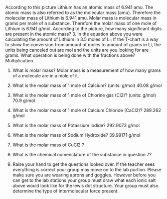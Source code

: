 
According to this picture Lithium has an atomic mass of 6.941 amu. The atomic mass is also referred to as the molecular mass (amu). Therefore the molecular mass of Lithium is 6.941 amu. Molar mass is molecular mass in grams per mole of a substance. Therefore the molar mass of one mole of Lithium is 6.941 g/mol. According to the picture, how many significant digits are present in the atomic mass? 3. In the equation above you were calculating the amount of Lithium in 3.5 moles of Li; If the T-chart is a way to show the conversion from amount of moles to amount of grams in Li, the units being canceled out are mol and the units are you looking for are grams. What operation is being done with the fractions above? Multiplication.

1.  What is molar mass?
Molar mass is a measurement of how many grams of a molecule are in a mole of it.

2.  What is the molar mass of 1 mole of Calcium? (units: g/mol)
40.08 g/mol

3.  What is the molar mass of 1 mole of Chlorine gas (Cl2)? (units: g/mol)
70.9 g/mol

4.  What is the molar mass of 1 mole of Calcium Chloride (CaCl2)?
289.262 g/mol

5.  What is the molar mass of Potassium Iodide?
292.9073 g/mol

6.  What is the molar mass of Sodium Hydroxide?
39.99171 g/mol

7.  What is the molar mass of CuCl2 ?
    

  
  
  
  

8.  What is the chemical nomenclature of the substance in question 7?
    

  
  
  
  

1.  Raise your hand to get the questions looked over. If the teacher sees everything is correct your group may move on to the lab portion. Please make sure you are wearing aprons and goggles. However before you can get to the lab stations your group must draw what each ionic salt above would look like for the lewis dot structure. Your group must also determine the type of intermolecular force present.
<!--stackedit_data:
eyJoaXN0b3J5IjpbMzMwMTI4Mjk3LDIxMjYwNjMzODhdfQ==
-->